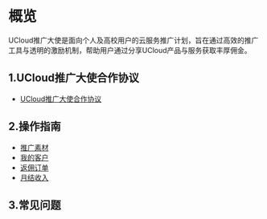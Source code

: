 <!--一下子提供一种思路，欢迎大家发挥 -->

# 概览
UCloud推广大使是面向个人及高校用户的云服务推广计划，旨在通过高效的推广工具与透明的激励机制，帮助用户通过分享UCloud产品与服务获取丰厚佣金。


## 1.UCloud推广大使合作协议

* [UCloud推广大使合作协议](contract.md)


## 2.操作指南

  * [推广素材](material.md)
  * [我的客户](myclient.md)
  * [返佣订单](order.md)
  * [月结收入](income.md)


## 3.常见问题

